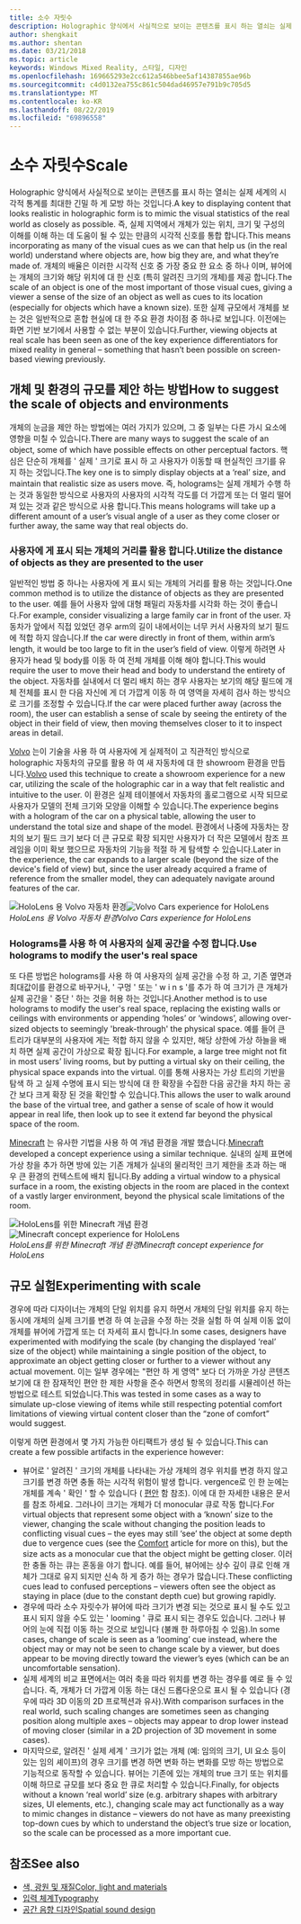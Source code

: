 ```yaml
---
title: 소수 자릿수
description: Holographic 양식에서 사실적으로 보이는 콘텐츠를 표시 하는 열쇠는 실제 세계의 시각적 통계를 최대한 긴밀 하 게 모방 하는 것입니다.
author: shengkait
ms.author: shentan
ms.date: 03/21/2018
ms.topic: article
keywords: Windows Mixed Reality, 스타일, 디자인
ms.openlocfilehash: 169665293e2cc612a546bbee5af14387855ae96b
ms.sourcegitcommit: c4d0132ea755c861c504dad46957e791b9c705d5
ms.translationtype: MT
ms.contentlocale: ko-KR
ms.lasthandoff: 08/22/2019
ms.locfileid: "69896558"
---
```

# <a name="scale"></a><span data-ttu-id="58cda-104">소수 자릿수</span><span class="sxs-lookup"><span data-stu-id="58cda-104">Scale</span></span>

<span data-ttu-id="58cda-105">Holographic 양식에서 사실적으로 보이는 콘텐츠를 표시 하는 열쇠는 실제 세계의 시각적 통계를 최대한 긴밀 하 게 모방 하는 것입니다.</span><span class="sxs-lookup"><span data-stu-id="58cda-105">A key to displaying content that looks realistic in holographic form is to mimic the visual statistics of the real world as closely as possible.</span></span> <span data-ttu-id="58cda-106">즉, 실제 지역에서 개체가 있는 위치, 크기 및 구성의 이해를 이해 하는 데 도움이 될 수 있는 만큼의 시각적 신호를 통합 합니다.</span><span class="sxs-lookup"><span data-stu-id="58cda-106">This means incorporating as many of the visual cues as we can that help us (in the real world) understand where objects are, how big they are, and what they’re made of.</span></span> <span data-ttu-id="58cda-107">개체의 배율은 이러한 시각적 신호 중 가장 중요 한 요소 중 하나 이며, 뷰어에는 개체의 크기와 해당 위치에 대 한 신호 (특히 알려진 크기의 개체)를 제공 합니다.</span><span class="sxs-lookup"><span data-stu-id="58cda-107">The scale of an object is one of the most important of those visual cues, giving a viewer a sense of the size of an object as well as cues to its location (especially for objects which have a known size).</span></span> <span data-ttu-id="58cda-108">또한 실제 규모에서 개체를 보는 것은 일반적으로 혼합 현실에 대 한 주요 환경 차이점 중 하나로 보입니다. 이전에는 화면 기반 보기에서 사용할 수 없는 부분이 있습니다.</span><span class="sxs-lookup"><span data-stu-id="58cda-108">Further, viewing objects at real scale has been seen as one of the key experience differentiators for mixed reality in general – something that hasn’t been possible on screen-based viewing previously.</span></span>

## <a name="how-to-suggest-the-scale-of-objects-and-environments"></a><span data-ttu-id="58cda-109">개체 및 환경의 규모를 제안 하는 방법</span><span class="sxs-lookup"><span data-stu-id="58cda-109">How to suggest the scale of objects and environments</span></span>

<span data-ttu-id="58cda-110">개체의 눈금을 제안 하는 방법에는 여러 가지가 있으며, 그 중 일부는 다른 가시 요소에 영향을 미칠 수 있습니다.</span><span class="sxs-lookup"><span data-stu-id="58cda-110">There are many ways to suggest the scale of an object, some of which have possible effects on other perceptual factors.</span></span> <span data-ttu-id="58cda-111">핵심은 단순히 개체를 ' 실제 ' 크기로 표시 하 고 사용자가 이동할 때 현실적인 크기를 유지 하는 것입니다.</span><span class="sxs-lookup"><span data-stu-id="58cda-111">The key one is to simply display objects at a ‘real’ size, and maintain that realistic size as users move.</span></span> <span data-ttu-id="58cda-112">즉, holograms는 실제 개체가 수행 하는 것과 동일한 방식으로 사용자의 사용자의 시각적 각도를 더 가깝게 또는 더 멀리 떨어져 있는 것과 같은 방식으로 사용 합니다.</span><span class="sxs-lookup"><span data-stu-id="58cda-112">This means holograms will take up a different amount of a user’s visual angle of a user as they come closer or further away, the same way that real objects do.</span></span>

### <a name="utilize-the-distance-of-objects-as-they-are-presented-to-the-user"></a><span data-ttu-id="58cda-113">사용자에 게 표시 되는 개체의 거리를 활용 합니다.</span><span class="sxs-lookup"><span data-stu-id="58cda-113">Utilize the distance of objects as they are presented to the user</span></span>

<span data-ttu-id="58cda-114">일반적인 방법 중 하나는 사용자에 게 표시 되는 개체의 거리를 활용 하는 것입니다.</span><span class="sxs-lookup"><span data-stu-id="58cda-114">One common method is to utilize the distance of objects as they are presented to the user.</span></span> <span data-ttu-id="58cda-115">예를 들어 사용자 앞에 대형 패밀리 자동차를 시각화 하는 것이 좋습니다.</span><span class="sxs-lookup"><span data-stu-id="58cda-115">For example, consider visualizing a large family car in front of the user.</span></span> <span data-ttu-id="58cda-116">자동차가 앞에서 직접 있었던 경우 arm의 길이 내에서이는 너무 커서 사용자의 보기 필드에 적합 하지 않습니다.</span><span class="sxs-lookup"><span data-stu-id="58cda-116">If the car were directly in front of them, within arm’s length, it would be too large to fit in the user’s field of view.</span></span> <span data-ttu-id="58cda-117">이렇게 하려면 사용자가 head 및 body를 이동 하 여 전체 개체를 이해 해야 합니다.</span><span class="sxs-lookup"><span data-stu-id="58cda-117">This would require the user to move their head and body to understand the entirety of the object.</span></span> <span data-ttu-id="58cda-118">자동차를 실내에서 더 멀리 배치 하는 경우 사용자는 보기의 해당 필드에 개체 전체를 표시 한 다음 자신에 게 더 가깝게 이동 하 여 영역을 자세히 검사 하는 방식으로 크기를 조정할 수 있습니다.</span><span class="sxs-lookup"><span data-stu-id="58cda-118">If the car were placed further away (across the room), the user can establish a sense of scale by seeing the entirety of the object in their field of view, then moving themselves closer to it to inspect areas in detail.</span></span>

<span data-ttu-id="58cda-119">[Volvo](https://www.youtube.com/watch?v=DilzwF90vec) 는이 기술을 사용 하 여 사용자에 게 실제적이 고 직관적인 방식으로 holographic 자동차의 규모를 활용 하 여 새 자동차에 대 한 showroom 환경을 만듭니다.</span><span class="sxs-lookup"><span data-stu-id="58cda-119">[Volvo](https://www.youtube.com/watch?v=DilzwF90vec) used this technique to create a showroom experience for a new car, utilizing the scale of the holographic car in a way that felt realistic and intuitive to the user.</span></span> <span data-ttu-id="58cda-120">이 환경은 실제 테이블에서 자동차의 홀로그램으로 시작 되므로 사용자가 모델의 전체 크기와 모양을 이해할 수 있습니다.</span><span class="sxs-lookup"><span data-stu-id="58cda-120">The experience begins with a hologram of the car on a physical table, allowing the user to understand the total size and shape of the model.</span></span> <span data-ttu-id="58cda-121">환경에서 나중에 자동차는 장치의 보기 필드 크기 보다 더 큰 규모로 확장 되지만 사용자가 더 작은 모델에서 참조 프레임을 이미 확보 했으므로 자동차의 기능을 적절 하 게 탐색할 수 있습니다.</span><span class="sxs-lookup"><span data-stu-id="58cda-121">Later in the experience, the car expands to a larger scale (beyond the size of the device's field of view) but, since the user already acquired a frame of reference from the smaller model, they can adequately navigate around features of the car.</span></span>

<span data-ttu-id="58cda-122">![HoloLens 용 Volvo 자동차 환경](images/volvo-cars-microsoft-hololens-experience01-640px.jpg)</span><span class="sxs-lookup"><span data-stu-id="58cda-122">![Volvo Cars experience for HoloLens](images/volvo-cars-microsoft-hololens-experience01-640px.jpg)</span></span><br>
<span data-ttu-id="58cda-123">*HoloLens 용 Volvo 자동차 환경*</span><span class="sxs-lookup"><span data-stu-id="58cda-123">*Volvo Cars experience for HoloLens*</span></span>

### <a name="use-holograms-to-modify-the-users-real-space"></a><span data-ttu-id="58cda-124">Holograms를 사용 하 여 사용자의 실제 공간을 수정 합니다.</span><span class="sxs-lookup"><span data-stu-id="58cda-124">Use holograms to modify the user's real space</span></span>

<span data-ttu-id="58cda-125">또 다른 방법은 holograms를 사용 하 여 사용자의 실제 공간을 수정 하 고, 기존 옆면과 최대값이를 환경으로 바꾸거나, ' 구멍 ' 또는 ' w i n s '를 추가 하 여 크기가 큰 개체가 실제 공간을 ' 중단 ' 하는 것을 허용 하는 것입니다.</span><span class="sxs-lookup"><span data-stu-id="58cda-125">Another method is to use holograms to modify the user's real space, replacing the existing walls or ceilings with environments or appending ‘holes’ or ‘windows’, allowing over-sized objects to seemingly 'break-through' the physical space.</span></span> <span data-ttu-id="58cda-126">예를 들어 큰 트리가 대부분의 사용자에 게는 적합 하지 않을 수 있지만, 해당 상한에 가상 하늘을 배치 하면 실제 공간이 가상으로 확장 됩니다.</span><span class="sxs-lookup"><span data-stu-id="58cda-126">For example, a large tree might not fit in most users’ living rooms, but by putting a virtual sky on their ceiling, the physical space expands into the virtual.</span></span> <span data-ttu-id="58cda-127">이를 통해 사용자는 가상 트리의 기반을 탐색 하 고 실제 수명에 표시 되는 방식에 대 한 확장을 수집한 다음 공간을 차지 하는 공간 보다 크게 확장 된 것을 확인할 수 있습니다.</span><span class="sxs-lookup"><span data-stu-id="58cda-127">This allows the user to walk around the base of the virtual tree, and gather a sense of scale of how it would appear in real life, then look up to see it extend far beyond the physical space of the room.</span></span>

<span data-ttu-id="58cda-128">[Minecraft](https://minecraft.net/) 는 유사한 기법을 사용 하 여 개념 환경을 개발 했습니다.</span><span class="sxs-lookup"><span data-stu-id="58cda-128">[Minecraft](https://minecraft.net/) developed a concept experience using a similar technique.</span></span> <span data-ttu-id="58cda-129">실내의 실제 표면에 가상 창을 추가 하면 방에 있는 기존 개체가 실내의 물리적인 크기 제한을 초과 하는 매우 큰 환경의 컨텍스트에 배치 됩니다.</span><span class="sxs-lookup"><span data-stu-id="58cda-129">By adding a virtual window to a physical surface in a room, the existing objects in the room are placed in the context of a vastly larger environment, beyond the physical scale limitations of the room.</span></span>

<span data-ttu-id="58cda-130">![HoloLens를 위한 Minecraft 개념 환경](images/800px-minecraftwindow-640px.jpg)</span><span class="sxs-lookup"><span data-stu-id="58cda-130">![Minecraft concept experience for HoloLens](images/800px-minecraftwindow-640px.jpg)</span></span><br>
<span data-ttu-id="58cda-131">*HoloLens를 위한 Minecraft 개념 환경*</span><span class="sxs-lookup"><span data-stu-id="58cda-131">*Minecraft concept experience for HoloLens*</span></span>

## <a name="experimenting-with-scale"></a><span data-ttu-id="58cda-132">규모 실험</span><span class="sxs-lookup"><span data-stu-id="58cda-132">Experimenting with scale</span></span>

<span data-ttu-id="58cda-133">경우에 따라 디자이너는 개체의 단일 위치를 유지 하면서 개체의 단일 위치를 유지 하는 동시에 개체의 실제 크기를 변경 하 여 눈금을 수정 하는 것을 실험 하 여 실제 이동 없이 개체를 뷰어에 가깝게 또는 더 자세히 표시 합니다.</span><span class="sxs-lookup"><span data-stu-id="58cda-133">In some cases, designers have experimented with modifying the scale (by changing the displayed ‘real’ size of the object) while maintaining a single position of the object, to approximate an object getting closer or further to a viewer without any actual movement.</span></span> <span data-ttu-id="58cda-134">이는 일부 경우에는 "편안 하 게 영역" 보다 더 가까운 가상 콘텐츠 보기에 대 한 잠재적인 편안 한 제한 사항을 준수 하면서 항목의 정리를 시뮬레이션 하는 방법으로 테스트 되었습니다.</span><span class="sxs-lookup"><span data-stu-id="58cda-134">This was tested in some cases as a way to simulate up-close viewing of items while still respecting potential comfort limitations of viewing virtual content closer than the “zone of comfort” would suggest.</span></span>

<span data-ttu-id="58cda-135">이렇게 하면 환경에서 몇 가지 가능한 아티팩트가 생성 될 수 있습니다.</span><span class="sxs-lookup"><span data-stu-id="58cda-135">This can create a few possible artifacts in the experience however:</span></span>
* <span data-ttu-id="58cda-136">뷰어로 ' 알려진 ' 크기의 개체를 나타내는 가상 개체의 경우 위치를 변경 하지 않고 크기를 변경 하면 충돌 하는 시각적 위험이 발생 합니다. vergence로 인 한 눈에는 개체를 계속 ' 확인 ' 할 수 있습니다 ( [편안](comfort.md) 함 참조). 이에 대 한 자세한 내용은 문서를 참조 하세요. 그러나이 크기는 개체가 더 monocular 큐로 작동 합니다.</span><span class="sxs-lookup"><span data-stu-id="58cda-136">For virtual objects that represent some object with a ‘known’ size to the viewer, changing the scale without changing the position leads to conflicting visual cues – the eyes may still ‘see’ the object at some depth due to vergence cues (see the [Comfort](comfort.md) article for more on this), but the size acts as a monocular cue that the object might be getting closer.</span></span> <span data-ttu-id="58cda-137">이러한 충돌 하는 큐는 혼동을 야기 합니다. 예를 들어, 뷰어에는 상수 깊이 큐로 인해 개체가 그대로 유지 되지만 신속 하 게 증가 하는 경우가 많습니다.</span><span class="sxs-lookup"><span data-stu-id="58cda-137">These conflicting cues lead to confused perceptions – viewers often see the object as staying in place (due to the constant depth cue) but growing rapidly.</span></span>
* <span data-ttu-id="58cda-138">경우에 따라 소수 자릿수가 뷰어에 따라 크기가 변경 되는 것으로 표시 될 수도 있고 표시 되지 않을 수도 있는 ' looming ' 큐로 표시 되는 경우도 있습니다. 그러나 뷰어의 눈에 직접 이동 하는 것으로 보입니다 (불쾌 한 하루아침 수 있음).</span><span class="sxs-lookup"><span data-stu-id="58cda-138">In some cases, change of scale is seen as a ‘looming’ cue instead, where the object may or may not be seen to change scale by a viewer, but does appear to be moving directly toward the viewer’s eyes (which can be an uncomfortable sensation).</span></span>
* <span data-ttu-id="58cda-139">실제 세계의 비교 표면에서는 여러 축을 따라 위치를 변경 하는 경우를 예로 들 수 있습니다. 즉, 개체가 더 가깝게 이동 하는 대신 드롭다운으로 표시 될 수 있습니다 (경우에 따라 3D 이동의 2D 프로젝션과 유사).</span><span class="sxs-lookup"><span data-stu-id="58cda-139">With comparison surfaces in the real world, such scaling changes are sometimes seen as changing position along multiple axes – objects may appear to drop lower instead of moving closer (similar in a 2D projection of 3D movement in some cases).</span></span>
* <span data-ttu-id="58cda-140">마지막으로, 알려진 ' 실제 세계 ' 크기가 없는 개체 (예: 임의의 크기, UI 요소 등이 있는 임의 셰이프)의 경우 크기를 변경 하면 변화 하는 변화를 모방 하는 방법으로 기능적으로 동작할 수 있습니다. 뷰어는 기존에 있는 개체의 true 크기 또는 위치를 이해 하므로 규모를 보다 중요 한 큐로 처리할 수 있습니다.</span><span class="sxs-lookup"><span data-stu-id="58cda-140">Finally, for objects without a known ‘real world’ size (e.g. arbitrary shapes with arbitrary sizes, UI elements, etc.), changing scale may act functionally as a way to mimic changes in distance – viewers do not have as many preexisting top-down cues by which to understand the object’s true size or location, so the scale can be processed as a more important cue.</span></span>

## <a name="see-also"></a><span data-ttu-id="58cda-141">참조</span><span class="sxs-lookup"><span data-stu-id="58cda-141">See also</span></span>
* [<span data-ttu-id="58cda-142">색, 광원 및 재질</span><span class="sxs-lookup"><span data-stu-id="58cda-142">Color, light and materials</span></span>](color,-light-and-materials.md)
* [<span data-ttu-id="58cda-143">입력 체계</span><span class="sxs-lookup"><span data-stu-id="58cda-143">Typography</span></span>](typography.md)
* [<span data-ttu-id="58cda-144">공간 음향 디자인</span><span class="sxs-lookup"><span data-stu-id="58cda-144">Spatial sound design</span></span>](spatial-sound-design.md)
